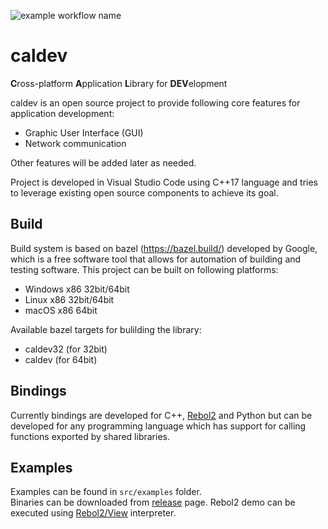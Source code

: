 ![example workflow name](https://github.com/Zamlox/caldev/workflows/CI/badge.svg)

# caldev
**C**ross-platform **A**pplication **L**ibrary for **DEV**elopment

caldev is an open source project to provide following core features for application development:
   - Graphic User Interface (GUI)
   - Network communication
   
Other features will be added later as needed.

Project is developed in Visual Studio Code using C++17 language and tries to leverage existing open source components to achieve its goal.


## Build

Build system is based on bazel (https://bazel.build/) developed by Google, which is a free software tool that allows for automation of building and testing software.
This project can be built on following platforms:
  * Windows x86 32bit/64bit
  * Linux x86 32bit/64bit
  * macOS x86 64bit
	
Available bazel targets for bulilding the library:
  * caldev32 (for 32bit)
  * caldev (for 64bit)


## Bindings

Currently bindings are developed for C++, [Rebol2](http://www.rebol.com/docs/docs.html) and Python but can be developed for any programming language which has support for calling functions exported by shared libraries.


## Examples
Examples can be found in ```src/examples``` folder.  
Binaries can be downloaded from [release](https://github.com/Zamlox/caldev/releases) page.
Rebol2 demo can be executed using [Rebol2/View](http://www.rebol.com/download-view.html) interpreter.

